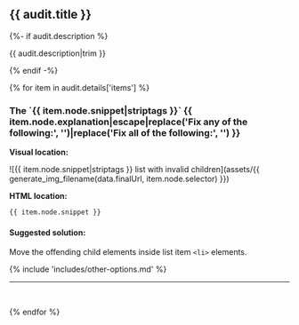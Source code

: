 ## {{ audit.title }}

{%- if audit.description %}

{{ audit.description|trim }}

{% endif -%}

{% for item in audit.details['items'] %}

<h3> The `{{ item.node.snippet|striptags }}` {{ item.node.explanation|escape|replace('Fix any of the following:', '')|replace('Fix all of the following:', '') }} </h3>

__Visual location:__

![{{ item.node.snippet|striptags }} list with invalid children](assets/{{ generate_img_filename(data.finalUrl, item.node.selector) }})

__HTML location:__

```html
{{ item.node.snippet }}
```

#### Suggested solution:
Move the offending child elements inside list item `<li>` elements.

{% include 'includes/other-options.md' %}

---
<br>

{% endfor %}